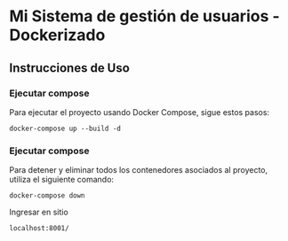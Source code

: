 # Mi Sistema de gestión de usuarios - Dockerizado

## Instrucciones de Uso

### Ejecutar compose

Para ejecutar el proyecto usando Docker Compose, sigue estos pasos:

```
docker-compose up --build -d
```


### Ejecutar compose

Para detener y eliminar todos los contenedores asociados al proyecto, utiliza el siguiente comando:
```
docker-compose down
```

Ingresar en sitio
```
localhost:8001/
```